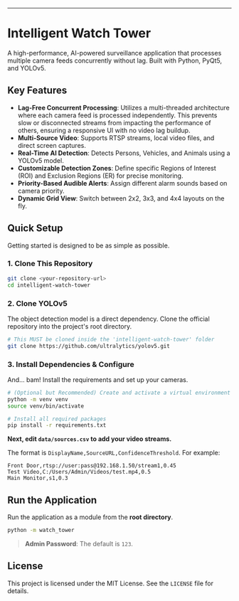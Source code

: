 
---

# Intelligent Watch Tower

A high-performance, AI-powered surveillance application that processes multiple camera feeds concurrently without lag. Built with Python, PyQt5, and YOLOv5.

## Key Features

-   **Lag-Free Concurrent Processing**: Utilizes a multi-threaded architecture where each camera feed is processed independently. This prevents slow or disconnected streams from impacting the performance of others, ensuring a responsive UI with no video lag buildup.
-   **Multi-Source Video**: Supports RTSP streams, local video files, and direct screen captures.
-   **Real-Time AI Detection**: Detects Persons, Vehicles, and Animals using a YOLOv5 model.
-   **Customizable Detection Zones**: Define specific Regions of Interest (ROI) and Exclusion Regions (ER) for precise monitoring.
-   **Priority-Based Audible Alerts**: Assign different alarm sounds based on camera priority.
-   **Dynamic Grid View**: Switch between 2x2, 3x3, and 4x4 layouts on the fly.

## Quick Setup

Getting started is designed to be as simple as possible.

### 1. Clone This Repository

```bash
git clone <your-repository-url>
cd intelligent-watch-tower
```

### 2. Clone YOLOv5

The object detection model is a direct dependency. Clone the official repository into the project's root directory.

```bash
# This MUST be cloned inside the 'intelligent-watch-tower' folder
git clone https://github.com/ultralytics/yolov5.git
```

### 3. Install Dependencies & Configure

And... bam! Install the requirements and set up your cameras.

```bash
# (Optional but Recommended) Create and activate a virtual environment
python -m venv venv
source venv/bin/activate

# Install all required packages
pip install -r requirements.txt
```

**Next, edit `data/sources.csv` to add your video streams.**

The format is `DisplayName,SourceURL,ConfidenceThreshold`. For example:
```csv
Front Door,rtsp://user:pass@192.168.1.50/stream1,0.45
Test Video,C:/Users/Admin/Videos/test.mp4,0.5
Main Monitor,s1,0.3
```

## Run the Application

Run the application as a module from the **root directory**.

```bash
python -m watch_tower
```
> **Admin Password**: The default is `123`.

## License

This project is licensed under the MIT License. See the `LICENSE` file for details.